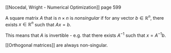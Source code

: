 [[Nocedal, Wright - Numerical Optimization]] page 599

A square matrix $A$ that is $n\times n$ is _nonsingular_ if for any vector $b \in \mathbb{R}^n$, there exists $x\in \mathbb{R}^n$ such that $Ax=b$.

This means that $A$ is invertible - e.g. that there exists $A^{-1}$ such that $x=A^{-1}b$.

[[Orthogonal matrices]] are always non-singular.